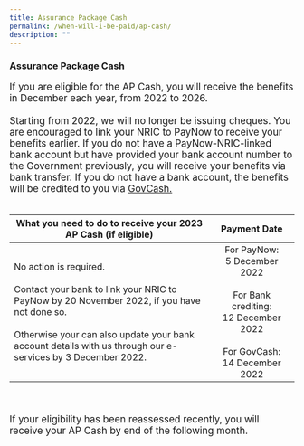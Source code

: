```yaml
---
title: Assurance Package Cash
permalink: /when-will-i-be-paid/ap-cash/
description: ""
---
```

### Assurance Package Cash ###
<font style="font-size:17px">If you are eligible for the AP Cash, you will receive the benefits in December each year, from 2022 to 2026.  <br><br>
Starting from 2022, we will no longer be issuing cheques. You are encouraged to link your NRIC to PayNow to receive your benefits earlier. If you do not have a PayNow-NRIC-linked bank account but have provided your bank account number to the Government previously, you will receive your benefits via bank transfer. If you do not have a bank account, the benefits will be credited to you via <a href="https://www.govbenefits.gov.sg/govcash" class="hyperlink">GovCash.</a><br><br>
<table>
	<thead>  
		<tr>
     <th style="text-align:center; vertical-align:middle; width:70%;">What you need to do to receive your 2023 AP Cash (if eligible)</th>
		<th style="text-align:center; vertical-align:middle; width:30%;">Payment Date <br></th>
  </tr>
</thead>
	<tbody>
  <tr>
    <td style="text-align:left; vertical-align:middle">No action is required. <br><Br>Contact your bank to link your NRIC to PayNow by 20 November 2022, if you have not done so.<br><br> Otherwise your can also update your bank account details with us through our e-services by 3 December 2022. </td>
       <td style="text-align:center; vertical-align:middle">For PayNow: <br>5 December 2022<br><br>For Bank crediting: <br>12 December 2022<br><br>For GovCash:<br>14 December 2022</td>
  </tr><tr></tr>
</tbody>
</table><br><br>
If your eligibility has been reassessed recently, you will receive your AP Cash by end of the following month.</font>